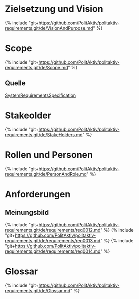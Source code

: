 # Zielsetzung und Vision
{% include "git+https://github.com/PolitAktiv/politaktiv-requirements.git/de/VisionAndPurpose.md" %}

# Scope
{% include "git+https://github.com/PolitAktiv/politaktiv-requirements.git/de/Scope.md" %}

## Quelle
[SystemRequirementsSpecification](./SystemRequirementsSpecification.md)

# Stakeolder
{% include "git+https://github.com/PolitAktiv/politaktiv-requirements.git/de/StakeHolders.md" %}

# Rollen und Personen
{% include "git+https://github.com/PolitAktiv/politaktiv-requirements.git/de/PersonAndRole.md" %}

# Anforderungen

## Meinungsbild
{% include "git+https://github.com/PolitAktiv/politaktiv-requirements.git/de/requirements/req0012.md" %}
{% include "git+https://github.com/PolitAktiv/politaktiv-requirements.git/de/requirements/req0013.md" %}
{% include "git+https://github.com/PolitAktiv/politaktiv-requirements.git/de/requirements/req0014.md" %}

# Glossar
{% include "git+https://github.com/PolitAktiv/politaktiv-requirements.git/de/Glossar.md" %}
